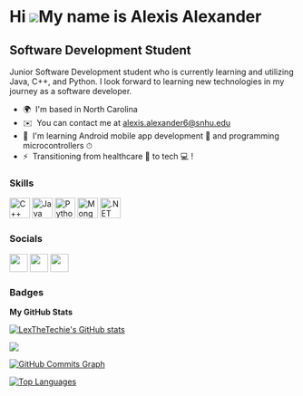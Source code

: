Hi ![](https://user-images.githubusercontent.com/18350557/176309783-0785949b-9127-417c-8b55-ab5a4333674e.gif)My name is Alexis Alexander
========================================================================================================================================

Software Development Student
----------------------------

Junior Software Development student who is currently learning and utilizing Java, C++, and Python. I look forward to learning new technologies in my journey as a software developer.

* 🌍  I'm based in North Carolina
* ✉️  You can contact me at [alexis.alexander6@snhu.edu](mailto:alexis.alexander6@snhu.edu)
* 🧠  I'm learning Android mobile app development 📱 and programming microcontrollers ⏱
* ⚡  Transitioning from healthcare 🥼 to tech 💻 !

### Skills

<p align="left">
<a href="https://docs.microsoft.com/en-us/cpp/?view=msvc-170" target="_blank" rel="noreferrer"><img src="https://raw.githubusercontent.com/danielcranney/readme-generator/main/public/icons/skills/cplusplus-colored.svg" width="36" height="36" alt="C++" /></a>
<a href="https://www.oracle.com/java/" target="_blank" rel="noreferrer"><img src="https://raw.githubusercontent.com/danielcranney/readme-generator/main/public/icons/skills/java-colored.svg" width="36" height="36" alt="Java" /></a>
<a href="https://www.python.org/" target="_blank" rel="noreferrer"><img src="https://raw.githubusercontent.com/danielcranney/readme-generator/main/public/icons/skills/python-colored.svg" width="36" height="36" alt="Python" /></a>
<a href="https://www.mongodb.com/" target="_blank" rel="noreferrer"><img src="https://raw.githubusercontent.com/danielcranney/readme-generator/main/public/icons/skills/mongodb-colored.svg" width="36" height="36" alt="MongoDB" /></a>
<a href="https://dotnet.microsoft.com/en-us/" target="_blank" rel="noreferrer"><img src="https://raw.githubusercontent.com/danielcranney/readme-generator/main/public/icons/skills/dot-net-colored.svg" width="36" height="36" alt=".NET" /></a>
</p>


### Socials

<p align="left"> <a href="https://www.github.com/LexTheTechie" target="_blank" rel="noreferrer"><img src="https://raw.githubusercontent.com/danielcranney/readme-generator/main/public/icons/socials/github-dark.svg" width="32" height="32" /></a> <a href="https://www.linkedin.com/in/alexis-alexander-305509183" target="_blank" rel="noreferrer"><img src="https://raw.githubusercontent.com/danielcranney/readme-generator/main/public/icons/socials/linkedin.svg" width="32" height="32" /></a> <a href="https://www.twitter.com/LexTheTechie_" target="_blank" rel="noreferrer"><img src="https://raw.githubusercontent.com/danielcranney/readme-generator/main/public/icons/socials/twitter.svg" width="32" height="32" /></a></p>

### Badges

<b>My GitHub Stats</b>

<a href="http://www.github.com/LexTheTechie"><img src="https://github-readme-stats.vercel.app/api?username=LexTheTechie&show_icons=true&hide=&count_private=true&title_color=64748b&text_color=ffffff&icon_color=ec4899&bg_color=1c1917&hide_border=true&show_icons=true" alt="LexTheTechie's GitHub stats" /></a>

<a href="http://www.github.com/LexTheTechie"><img src="https://github-readme-streak-stats.herokuapp.com/?user=LexTheTechie&stroke=ffffff&background=1c1917&ring=64748b&fire=64748b&currStreakNum=ffffff&currStreakLabel=64748b&sideNums=ffffff&sideLabels=ffffff&dates=ffffff&hide_border=true" /></a>

<a href="http://www.github.com/LexTheTechie"><img src="https://activity-graph.herokuapp.com/graph?username=LexTheTechie&bg_color=1c1917&color=ffffff&line=ec4899&point=ffffff&area_color=1c1917&area=true&hide_border=true&custom_title=GitHub%20Commits%20Graph" alt="GitHub Commits Graph" /></a>

<a href="https://github.com/LexTheTechie" align="left"><img src="https://github-readme-stats.vercel.app/api/top-langs/?username=LexTheTechie&langs_count=10&title_color=64748b&text_color=ffffff&icon_color=ec4899&bg_color=1c1917&hide_border=true&locale=en&custom_title=Top%20%Languages" alt="Top Languages" /></a>
